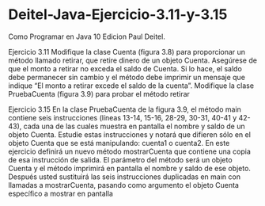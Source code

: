 # Deitel-Java-Ejercicio-3.11-y-3.15

Como Programar en Java 10 Edicion Paul Deitel. 

Ejercicio 3.11 Modifique la clase Cuenta (figura 3.8) para proporcionar un método llamado retirar, que retire dinero de un objeto Cuenta. Asegúrese de que el monto a retirar no exceda el saldo de Cuenta. Si lo hace, el saldo debe permanecer sin cambio y el método debe imprimir un mensaje que indique “El monto a retirar excede el saldo de la cuenta”. Modifique la clase PruebaCuenta (figura 3.9) para probar el método retirar

Ejercicio 3.15 En la clase PruebaCuenta de la figura 3.9, el método main contiene seis instrucciones (líneas 13-14, 15-16, 28-29, 30-31, 40-41 y 42-43), cada una de las cuales muestra en pantalla el nombre y saldo de un objeto Cuenta. Estudie estas instrucciones y notará que difieren sólo en el objeto Cuenta que se está manipulando: cuenta1 o cuenta2. En este ejercicio definirá un nuevo método mostrarCuenta que contiene una copia de esa instrucción de salida. El parámetro del método será un objeto Cuenta y el método imprimirá en pantalla el nombre y saldo de ese objeto. Después usted sustituirá las seis instrucciones duplicadas en main con llamadas a mostrarCuenta, pasando como argumento el objeto Cuenta específico a mostrar en pantalla
